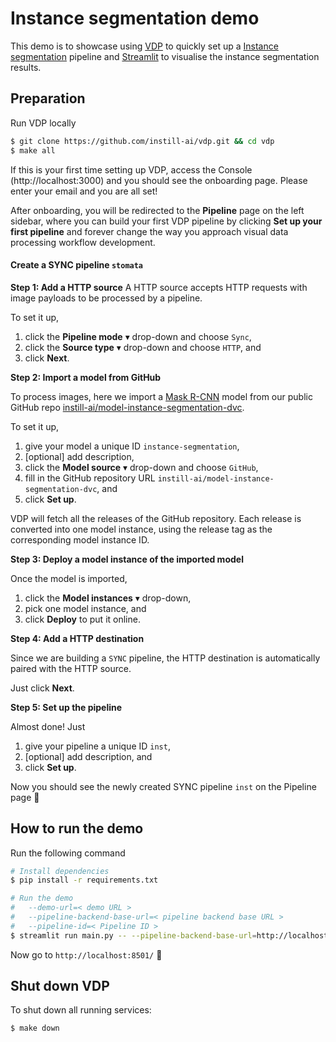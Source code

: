 # Instance segmentation demo

This demo is to showcase using [VDP](https://github.com/instill-ai/vdp) to quickly set up a [Instance segmentation](https://github.com/instill-ai/model-stomata-instance-segmentation-dvc) pipeline and [Streamlit](https://streamlit.io) to visualise the instance segmentation results.

## Preparation
Run VDP locally

```bash
$ git clone https://github.com/instill-ai/vdp.git && cd vdp
$ make all
```

If this is your first time setting up VDP, access the Console (http://localhost:3000) and you should see the onboarding page. Please enter your email and you are all set!

After onboarding, you will be redirected to the **Pipeline** page on the left sidebar, where you can build your first VDP pipeline by clicking **Set up your first pipeline** and forever change the way you approach visual data processing workflow development.

#### Create a SYNC pipeline `stomata`

**Step 1: Add a HTTP source**
A HTTP source accepts HTTP requests with image payloads to be processed by a pipeline.

To set it up,

1. click the **Pipeline mode** ▾ drop-down and choose `Sync`,
2. click the **Source type** ▾ drop-down and choose `HTTP`, and
3. click **Next**.

**Step 2: Import a model from GitHub**

To process images, here we import a [Mask R-CNN](https://github.com/onnx/models/blob/main/vision/object_detection_segmentation/mask-rcnn/model/MaskRCNN-10.onnx) model from our public GitHub repo [instill-ai/model-instance-segmentation-dvc](https://github.com/instill-ai/model-instance-segmentation-dvc).

To set it up,

1. give your model a unique ID `instance-segmentation`,
2. [optional] add description,
3. click the **Model source** ▾ drop-down and choose `GitHub`,
4. fill in the GitHub repository URL `instill-ai/model-instance-segmentation-dvc`, and
5. click **Set up**.

VDP will fetch all the releases of the GitHub repository. Each release is converted into one model instance, using the release tag as the corresponding model instance ID.

**Step 3: Deploy a model instance of the imported model**

Once the model is imported,

1. click the **Model instances** ▾ drop-down,
2. pick one model instance, and
3. click **Deploy** to put it online.

**Step 4: Add a HTTP destination**

Since we are building a `SYNC` pipeline, the HTTP destination is automatically paired with the HTTP source.

Just click **Next**.

**Step 5: Set up the pipeline**

Almost done! Just

1. give your pipeline a unique ID `inst`,
2. [optional] add description, and
3. click **Set up**.

Now you should see the newly created SYNC pipeline `inst` on the Pipeline page 🎉

## How to run the demo
Run the following command
```bash
# Install dependencies
$ pip install -r requirements.txt

# Run the demo
#   --demo-url=< demo URL >
#   --pipeline-backend-base-url=< pipeline backend base URL >
#   --pipeline-id=< Pipeline ID >
$ streamlit run main.py -- --pipeline-backend-base-url=http://localhost:8081 --pipeline-id=inst
```

Now go to `http://localhost:8501/` 🎉


## Shut down VDP

To shut down all running services:
```
$ make down
```
